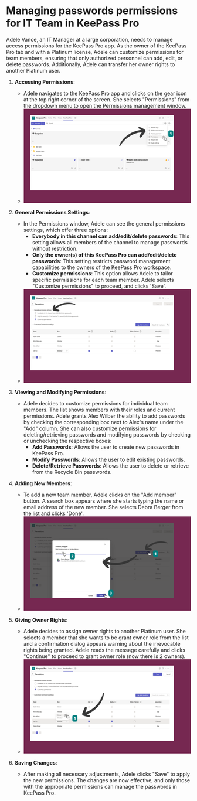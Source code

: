 # Managing passwords permissions for IT Team in KeePass Pro

Adele Vance, an IT Manager at a large corporation, needs to manage access permissions for the KeePass Pro app. As the owner of the KeePass Pro tab and with a Platinum license, Adele can customize permissions for team members, ensuring that only authorized personnel can add, edit, or delete passwords. Additionally, Adele can transfer her owner rights to another Platinum user.

1. **Accessing Permissions**:
   - Adele navigates to the KeePass Pro app and clicks on the gear icon at the top right corner of the screen. She selects "Permissions" from the dropdown menu to open the Permissions management window.
   - ![Screenshot 1](../../../.vuepress/public/assets/img/teams-pro/keepass-pro/perms-1.png)

2. **General Permissions Settings**:
   - In the Permissions window, Adele can see the general permissions settings, which offer three options:
     - **Everybody in this channel can add/edit/delete passwords**: This setting allows all members of the channel to manage passwords without restriction.
     - **Only the owner(s) of this KeePass Pro can add/edit/delete passwords**: This setting restricts password management capabilities to the owners of the KeePass Pro workspace.
     - **Customize permissions**: This option allows Adele to tailor specific permissions for each team member. Adele selects "Customize permissions" to proceed, and clicks 'Save'.
   - ![Screenshot 2](../../../.vuepress/public/assets/img/teams-pro/keepass-pro/perms-3.png)

3. **Viewing and Modifying Permissions**:
   - Adele decides to customize permissions for individual team members. The list shows members with their roles and current permissions. Adele grants Alex Wilber the ability to add passwords by checking the corresponding box next to Alex's name under the "Add" column. She can also customize permissions for deleting/retrieving passwords and modifying passwords by checking or unchecking the respective boxes:
     - **Add Passwords**: Allows the user to create new passwords in KeePass Pro.
     - **Modify Passwords**: Allows the user to edit existing passwords.
     - **Delete/Retrieve Passwords**: Allows the user to delete or retrieve from the Recycle Bin passwords.

4. **Adding New Members**:
   - To add a new team member, Adele clicks on the "Add member" button. A search box appears where she starts typing the name or email address of the new member. She selects Debra Berger from the list and clicks 'Done'.
   - ![Screenshot 3](../../../.vuepress/public/assets/img/teams-pro/keepass-pro/perms-4.png)

5. **Giving Owner Rights**:
   - Adele decides to assign owner rights to another Platinum user. She selects a member that she wants to be grant owner role from the list and a confirmation dialog appears warning about the irrevocable rights being granted. Adele reads the message carefully and clicks "Continue" to proceed to grant owner role (now there is 2 owners).
   - ![Screenshot 4](../../../.vuepress/public/assets/img/teams-pro/keepass-pro/perms-5.png)

6. **Saving Changes**:
   - After making all necessary adjustments, Adele clicks "Save" to apply the new permissions. The changes are now effective, and only those with the appropriate permissions can manage the passwords in KeePass Pro.

<Intercom />
<Hubspot />
<Clarity />
<GoogleAnalytics />